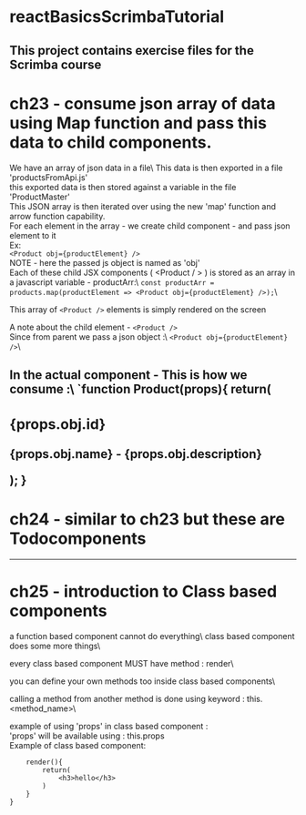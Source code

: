 # reactBasicsScrimbaTutorial
This project contains exercise files for the Scrimba course
----------------------------------------------------------------------------
# ch23 - consume json array of data using Map function and pass this data to child components.
We have an array of json data in a file\ 
This data is then exported in a file 'productsFromApi.js'\
this exported data is then stored against a variable in the file 'ProductMaster'\
This JSON array is then iterated over using the new 'map' function and arrow function capability.\
For each element in the array - we create child component - <Product /> and pass json element to it\
Ex:\
```<Product obj={productElement} />```\
NOTE - here the passed js object is named as 'obj'\
Each of these child JSX components ( <Product / > ) is stored as an array in a javascript variable - productArr:\\
```const productArr = products.map(productElement => <Product obj={productElement} />);```\\

This array of ```<Product />``` elements is simply rendered on the screen

A note about the child element - ```<Product />```\
Since from parent we pass a json object :\\
```<Product obj={productElement} />```\\

In the actual component - This is how we consume :\\
`function Product(props){
    return(
        <div>
            <h3>{props.obj.id}</h3>
            <p>{props.obj.name} - {props.obj.description}</p>
        </div>
    );
}
----------------------------------------------------------------------------

# ch24 - similar to ch23 but these are Todocomponents 

----------------------------------------------------------------------------

# ch25 - introduction to Class based components 
a function based component cannot do everything\ 
class based component does some more things\ 

every class based component MUST have method : render\ 

you can define your own methods too inside class based components\ 

calling a method from another method is done using keyword : this.<method_name>\

example of using 'props' in class based component :\
'props' will be available using : this.props\
Example of class based component:
```class App extends React.Component{
	render(){
		return(
			<h3>hello</h3>
		)
	}
}  